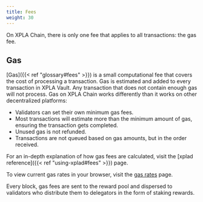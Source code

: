 ```yaml
---
title: Fees
weight: 30
---
```


On XPLA Chain, there is only one fee that applies to all transactions: the gas fee.

## Gas
[Gas]({{< ref "glossary#fees" >}}) is a small computational fee that covers the cost of processing a transaction. Gas is estimated and added to every transaction in XPLA Vault. Any transaction that does not contain enough gas will not process.
Gas on XPLA Chain works differently than it works on other decentralized platforms:

- Validators can set their own minimum gas fees.
- Most transactions will estimate more than the minimum amount of gas, ensuring the transaction gets completed.
- Unused gas is not refunded.
- Transactions are not queued based on gas amounts, but in the order received.

For an in-depth explanation of how gas fees are calculated, visit the [xplad reference]({{< ref "using-xplad#fees" >}}) page.

To view current gas rates in your browser, visit the [gas rates](https://dimension-fcd.xpla.dev/v1/txs/gas_prices) page.

Every block, gas fees are sent to the reward pool and dispersed to validators who distribute them to delegators in the form of staking rewards.
